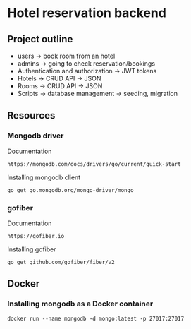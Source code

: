 # Hotel reservation backend

<!-- # Project environment variables
```
HTTP_LISTEN_ADDRESS=:3000
JWT_SECRET=somethingsupersecretthatNOBODYKNOWS
MONGO_DB_NAME=hotel-reservation
MONGO_DB_URL=mongodb://localhost:27017
MONGO_DB_URL_TEST=mongodb://localhost:27017
```
-->
## Project outline
- users -> book room from an hotel 
- admins -> going to check reservation/bookings 
- Authentication and authorization -> JWT tokens
- Hotels -> CRUD API -> JSON
- Rooms -> CRUD API -> JSON
- Scripts -> database management -> seeding, migration 

## Resources
### Mongodb driver 
Documentation
```
https://mongodb.com/docs/drivers/go/current/quick-start
```

Installing mongodb client
```
go get go.mongodb.org/mongo-driver/mongo
```

### gofiber 
Documentation
```
https://gofiber.io
```

Installing gofiber
```
go get github.com/gofiber/fiber/v2
```

## Docker
### Installing mongodb as a Docker container
```
docker run --name mongodb -d mongo:latest -p 27017:27017
```
